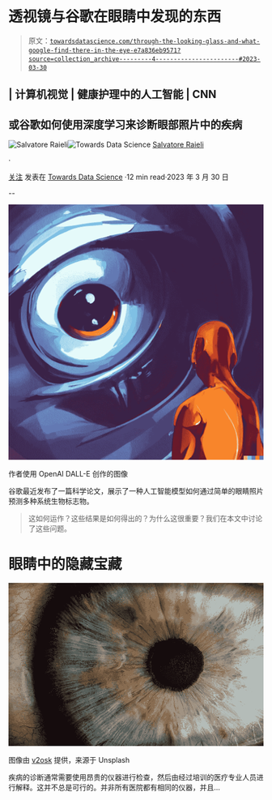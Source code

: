 # 透视镜与谷歌在眼睛中发现的东西

> 原文：[`towardsdatascience.com/through-the-looking-glass-and-what-google-find-there-in-the-eye-e7a836eb9571?source=collection_archive---------4-----------------------#2023-03-30`](https://towardsdatascience.com/through-the-looking-glass-and-what-google-find-there-in-the-eye-e7a836eb9571?source=collection_archive---------4-----------------------#2023-03-30)

## | 计算机视觉 | 健康护理中的人工智能 | CNN

## 或谷歌如何使用深度学习来诊断眼部照片中的疾病

[](https://salvatore-raieli.medium.com/?source=post_page-----e7a836eb9571--------------------------------)![Salvatore Raieli](https://salvatore-raieli.medium.com/?source=post_page-----e7a836eb9571--------------------------------)[](https://towardsdatascience.com/?source=post_page-----e7a836eb9571--------------------------------)![Towards Data Science](https://towardsdatascience.com/?source=post_page-----e7a836eb9571--------------------------------) [Salvatore Raieli](https://salvatore-raieli.medium.com/?source=post_page-----e7a836eb9571--------------------------------)

·

[关注](https://medium.com/m/signin?actionUrl=https%3A%2F%2Fmedium.com%2F_%2Fsubscribe%2Fuser%2Ff1a08d9452cd&operation=register&redirect=https%3A%2F%2Ftowardsdatascience.com%2Fthrough-the-looking-glass-and-what-google-find-there-in-the-eye-e7a836eb9571&user=Salvatore+Raieli&userId=f1a08d9452cd&source=post_page-f1a08d9452cd----e7a836eb9571---------------------post_header-----------) 发表在 [Towards Data Science](https://towardsdatascience.com/?source=post_page-----e7a836eb9571--------------------------------) ·12 min read·2023 年 3 月 30 日[](https://medium.com/m/signin?actionUrl=https%3A%2F%2Fmedium.com%2F_%2Fvote%2Ftowards-data-science%2Fe7a836eb9571&operation=register&redirect=https%3A%2F%2Ftowardsdatascience.com%2Fthrough-the-looking-glass-and-what-google-find-there-in-the-eye-e7a836eb9571&user=Salvatore+Raieli&userId=f1a08d9452cd&source=-----e7a836eb9571---------------------clap_footer-----------)

--

[](https://medium.com/m/signin?actionUrl=https%3A%2F%2Fmedium.com%2F_%2Fbookmark%2Fp%2Fe7a836eb9571&operation=register&redirect=https%3A%2F%2Ftowardsdatascience.com%2Fthrough-the-looking-glass-and-what-google-find-there-in-the-eye-e7a836eb9571&source=-----e7a836eb9571---------------------bookmark_footer-----------)![](img/f4f232c4e1c318f5fce9ec857c2775d1.png)

作者使用 OpenAI DALL-E 创作的图像

谷歌最近发布了一篇科学论文，展示了一种人工智能模型如何通过简单的眼睛照片预测多种系统生物标志物。

> 这如何运作？这些结果是如何得出的？为什么这很重要？我们在本文中讨论了这些问题。

# 眼睛中的隐藏宝藏

![](img/35db24ac8670c2348b942cd5ebabcba1.png)

图像由 [v2osk](https://unsplash.com/it/@v2osk) 提供，来源于 Unsplash

疾病的诊断通常需要使用昂贵的仪器进行检查，然后由经过培训的医疗专业人员进行解释。这并不总是可行的。并非所有医院都有相同的仪器，并且…
